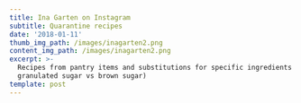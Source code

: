 ```yaml
---
title: Ina Garten on Instagram
subtitle: Quarantine recipes
date: '2018-01-11'
thumb_img_path: /images/inagarten2.png
content_img_path: /images/inagarten2.png
excerpt: >-
  Recipes from pantry items and substitutions for specific ingredients (ie:
  granulated sugar vs brown sugar)
template: post
---
```

